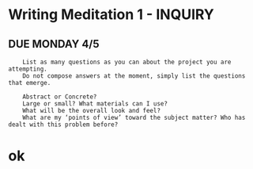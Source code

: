 # Writing Meditation 1 - INQUIRY
 ## DUE MONDAY 4/5
        List as many questions as you can about the project you are attempting. 
        Do not compose answers at the moment, simply list the questions that emerge.

        Abstract or Concrete? 
        Large or small? What materials can I use? 
        What will be the overall look and feel? 
        What are my ‘points of view’ toward the subject matter? Who has dealt with this problem before?
       
# ok

